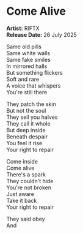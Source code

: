 # Come Alive

**Artist:** RIFTX  
**Release Date:** 26 July 2025

Same old pills  
Same white walls  
Same fake smiles  
In mirrored halls  
But something flickers  
Soft and rare  
A voice that whispers  
You're still there  

They patch the skin  
But not the soul  
They sell you halves  
They call it whole  
But deep inside  
Beneath despair  
You feel it rise  
Your right to repair  

Come inside  
Come alive  
There's a spark  
They couldn't hide  
You're not broken  
Just aware  
Take it back  
Your right to repair  

They said obey  
And
